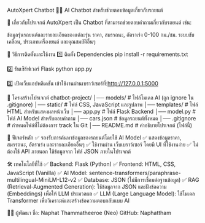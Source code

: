 AutoXpert Chatbot 🚗💬
AI Chatbot สำหรับช่วยตอบข้อมูลเกี่ยวกับรถยนต์

📌 เกี่ยวกับโปรเจกต์
AutoXpert เป็น Chatbot ที่สามารถช่วยตอบคำถามเกี่ยวกับรถยนต์ เช่น:

ข้อมูลรุ่นรถยนต์และรายละเอียดของแต่ละรุ่น
ราคา, สมรรถนะ, อัตราเร่ง 0-100 กม./ชม.
ระบบขับเคลื่อน, ประเภทเครื่องยนต์ และคุณสมบัติอื่นๆ

🚀 วิธีการติดตั้งและใช้งาน
1️⃣ ติดตั้ง Dependencies
pip install -r requirements.txt

2️⃣ รันเซิร์ฟเวอร์ Flask
python app.py

3️⃣ เปิดเว็บแอปพลิเคชัน
เข้าใช้งานผ่านเบราว์เซอร์ที่:http://127.0.0.1:5000

📂 โครงสร้างโปรเจกต์
chatbot-project/
│── models/                # ไฟล์โมเดล AI (ถูก ignore ใน .gitignore)
│── static/                # ไฟล์ CSS, JavaScript และรูปภาพ
│── templates/             # ไฟล์ HTML สำหรับแสดงผลหน้าเว็บ
│── app.py                 # ไฟล์ Flask Backend
│── model.py               # ไฟล์ AI Model สำหรับตอบคำถาม
│── cars.json              # ข้อมูลรถยนต์ทั้งหมด
│── .gitignore             # กำหนดไฟล์ที่ไม่ต้องการ track ใน Git
│── README.md              # คำอธิบายโปรเจกต์ (ไฟล์นี้)

🎯 ฟีเจอร์หลัก
✅ รองรับการค้นหาข้อมูลของรถยนต์โดยใช้ AI Model
✅ แสดงข้อมูลราคา, สมรรถนะ, อัตราเร่ง และรายละเอียดอื่นๆ
✅ ใช้งานผ่าน เว็บเบราว์เซอร์ โดยมี UI ที่ใช้งานง่าย
✅ ไม่ต้องใช้ API ภายนอก ใช้ข้อมูลจาก ไฟล์ JSON ภายในโปรเจกต์

🛠 เทคโนโลยีที่ใช้
✅ Backend: Flask (Python)
✅ Frontend: HTML, CSS, JavaScript (Vanilla)
✅ AI Model: sentence-transformers/paraphrase-multilingual-MiniLM-L12-v2
✅ Database: JSON (ไม่มีการเชื่อมต่อฐานข้อมูล)
✅ RAG (Retrieval-Augmented Generation): ใช้ข้อมูลจาก JSON และฝังข้อความ (Embeddings) เพื่อให้ LLM ประมวลผล
✅ LLM (Large Language Model): ใช้โมเดล Transformer เพื่อวิเคราะห์และสร้างข้อความตอบกลับแบบ AI

👨‍💻 ผู้พัฒนา
ชื่อ: Naphat Thammatheeroe (Neo)
GitHub: Naphattham

